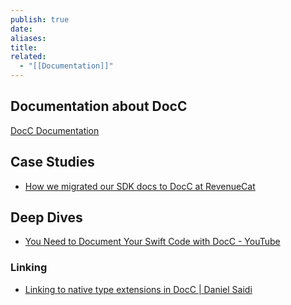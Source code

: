 ```yaml
---
publish: true
date: 
aliases: 
title: 
related:
  - "[[Documentation]]"
---
```



## Documentation about DocC
[DocC Documentation](https://www.swift.org/documentation/docc/)

## Case Studies
- [How we migrated our SDK docs to DocC at RevenueCat](https://www.revenuecat.com/blog/engineering/how-we-migrated-our-docs-to-docc-at-revenuecat/) 

## Deep Dives
- [You Need to Document Your Swift Code with DocC - YouTube](https://www.youtube.com/watch?v=XEHZuy_VJmM) 

### Linking
- [Linking to native type extensions in DocC | Daniel Saidi](https://danielsaidi.com/blog/2024/03/21/linking-to-native-type-extensions-in-docc) 